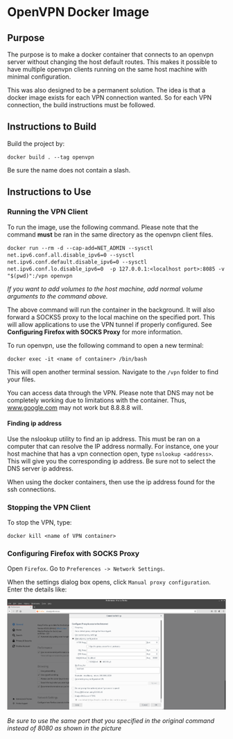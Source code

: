 # OpenVPN Docker Image #
## Purpose ##
The purpose is to make a docker container that connects to an openvpn server without changing the host default routes. This makes it possible to have multiple openvpn clients running on the same host machine with minimal configuration.

This was also designed to be a permanent solution. The idea is that a docker image exists for each VPN connection wanted. So for each VPN connection, the build instructions must be followed.

## Instructions to Build ##

Build the project by:

```
docker build . --tag openvpn
```

Be sure the name does not contain a slash.

## Instructions to Use ##

### Running the VPN Client ###
To run the image, use the following command. Please note that the command **must** be ran in the same directory as the openvpn client files.

```
docker run --rm -d --cap-add=NET_ADMIN --sysctl net.ipv6.conf.all.disable_ipv6=0 --sysctl net.ipv6.conf.default.disable_ipv6=0 --sysctl net.ipv6.conf.lo.disable_ipv6=0  -p 127.0.0.1:<localhost port>:8085 -v "$(pwd)":/vpn openvpn
```
*If you want to add volumes to the host machine, add normal volume arguments to the command above.* 

The above command will run the container in the background. It will also forward a SOCKS5 proxy to the local machine on the specified port. This will allow applications to use the VPN tunnel if properly configured. See **Configuring Firefox with SOCKS Proxy** for more information.

To run openvpn, use the following command to open a new terminal:

```
docker exec -it <name of container> /bin/bash
```

This will open another terminal session. Navigate to the `/vpn` folder to find your files.

You can access data through the VPN. Please note that DNS may not be completely working due to limitations with the container. Thus, www.google.com may not work but 8.8.8.8 will. 


#### Finding ip address ####
Use the nslookup utility to find an ip address. This must be ran on a computer that can resolve the IP address normally. For instance, one your host machine that has a vpn connection open, type `nslookup <address>`. This will give you the corresponding ip address. Be sure not to select the DNS server ip address. 

When using the docker containers, then use the ip address found for the ssh connections.

### Stopping the VPN Client ###
To stop the VPN, type:

```
docker kill <name of VPN container>
```

### Configuring Firefox with SOCKS Proxy ###
Open `Firefox`. Go to `Preferences -> Network Settings`.

When the settings dialog box opens, click `Manual proxy configuration`. Enter the details like:

![Firefox Network Settings](images/firefox_network_preferences.png)

*Be sure to use the same port that you specified in the original command instead of 8080 as shown in the picture*